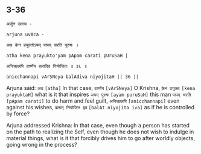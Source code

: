 ## 3-36


```shloka-sa
अर्जुन उवाच -
```
```shloka-sa-hk
arjuna uvAca -
```
```shloka-sa
अथ केन प्रयुक्तोऽयम् पापम् चरति पूरुषः ।
```
```shloka-sa-hk
atha kena prayukto'yam pApam carati pUruSaH |
```
```shloka-sa
अनिच्छन्नपि वार्ष्णेय बलादिव नियोजितः ॥ ३६ ॥
```
```shloka-sa-hk
anicchannapi vArSNeya balAdiva niyojitaH || 36 ||
```

Arjuna said: `अथ` `[atha]` In that case, `वार्ष्णेय` `[vArSNeya]` O Krishna, `केन प्रयुक्तः` `[kena prayuktaH]` what is it that inspires `अयम् पुरुषः` `[ayam puruSaH]` this man `पापम् चरति` `[pApam carati]` to do harm and feel guilt, `अनिच्छन्नपि` `[anicchannapi]` even against his wishes, `बलात् नियोजित इव` `[balAt niyojita iva]` as if he is controlled by force?



Arjuna addressed Krishna: In that case, even though a person has started on the path to realizing the Self, even though he does not wish to indulge in material things, what is it that forcibly drives him to go after worldly objects, going wrong in the process?

